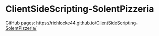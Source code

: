 # ClientSideScripting-SolentPizzeria

GitHub pages: https://richlocke44.github.io/ClientSideScripting-SolentPizzeria/
